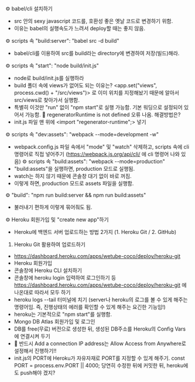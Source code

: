 ⚙️ babel/cli 설치하기
- src 안의 sexy javascript 코드를, 호환성 좋은 옛날 코드로 변경하기 위함.
- 이유는 babel의 실행속도가 느려서 deploy할 때는 좋지 않음.

⚙️ scripts 속 "build:server": "babel src -d build"
- babel/cli를 이용하여 src를 build라는 directory에 변경하여 저장(빌드)해라.

⚙️ scripts 속 "start": "node build/init.js"
- node로 build/init.js를 실행하라
- build 폴더 속에 views가 없어도 되는 이유는? <app.set("views", process.cwd() + "/src/views")> 로 이미 위치를 지정해놨기 때문에 알아서 src/views로 찾아가서 실행함.
- 특별히 이것만 "run" 없이 "npm start"로 실행 가능함. 기본 워딩으로 설정되어 있어서 가능함.
🚨 regeneratorRuntime is not defined 오류 나옴. 해결방법은?
- init.js 파일 맨 위에 <import "regenerator-runtime";> 넣기

⚙️ scripts 속 "dev:assets": "webpack --mode=development -w"
- webpack.config.js 파일 속에서 "mode" 및 "watch" 삭제하고, scripts 속에 cli 명령어로 직접 넣어주기 (https://webpack.js.org/api/cli/ 에 cli 명령어 나와 있음)
⚙️ scripts 속 "build:assets": "webpack --mode=production"
- "build:assets"을 실행하면, production 모드로 실행됨.
- watch는 하지 않기 때문에 콘솔창 대기 없이 바로 꺼짐.
- 이렇게 하면, production 모드로 assets 파일을 실행함.

⚙️ "build": "npm run build:server && npm run build:assets"
- 불러내기 편하게 이렇게 묶어줘도 됨.

⚙️ Heroku 회원가입 및 "create new app"하기
- Heroku에 백엔드 서버 업로드하는 방법 2가지 (1. Heroku Git / 2. GitHub)

1. Heroku Git 활용하여 업로드하기
- https://dashboard.heroku.com/apps/wetube-coco/deploy/heroku-git
- Heroku 회원가입
- 콘솔창에 Heroku CLI 설치하기
- 콘솔창에 heroku login 입력하여 로그인하기 등 https://dashboard.heroku.com/apps/wetube-coco/deploy/heroku-git 에 나온대로 따라서 모두 하기
- heroku logs --tail 터미널에 치기 (server나 heroku의 로그를 볼 수 있게 해주는 명령어임. 즉, 진행상태의 에러를 확인할 수 있게 해주는 요긴한 기능임!)
- heroku는 기본적으로 "npm start"를 실행함.
- Mongo DB Atlas 회원가입 및 로그인
- DB를 free(무료) 버전으로 생성한 뒤, 생성된 DB주소를 Heroku의 Config Vars에 연결시켜 두기
- 🚨 반드시 Add a connection IP address는 Allow Access from Anywhere로 설정해서 진행하기!!
- init.js의 PORT에 Heroku가 자유자재로 PORT를 지정할 수 있게 해주기. const PORT = process.env.PORT || 4000; 당연히 수정한 뒤에 커밋한 뒤, heroku에도 push해야 겠지?